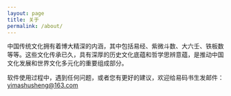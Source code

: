 ```yaml
---
layout: page
title: 关于
permalink: /about/
---
```

中国传统文化拥有着博大精深的内涵，其中包括易经、紫微斗数、大六壬、铁板数等等。这些文化传承已久，具有深厚的历史文化底蕴和哲学思辨意蕴，是推动中国文化发展和世界文化多元化的重要组成部分。



软件使用过程中，遇到任何问题，或者您有更好的建议，欢迎给易码书生发邮件：yimashusheng@163.com

